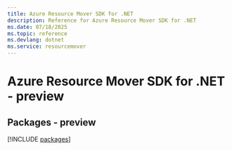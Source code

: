 ```yaml
---
title: Azure Resource Mover SDK for .NET
description: Reference for Azure Resource Mover SDK for .NET
ms.date: 07/18/2025
ms.topic: reference
ms.devlang: dotnet
ms.service: resourcemover
---
```

# Azure Resource Mover SDK for .NET - preview
## Packages - preview
[!INCLUDE [packages](resource-mover-index.md)]